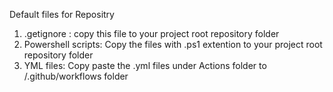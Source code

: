 Default files for Repositry

1. .getignore : copy this file to your project root repository folder 
2. Powershell scripts: Copy the files with .ps1 extention to your project root repository folder
3. YML files: Copy paste the .yml files under Actions folder to <yourproject>/.github/workflows folder